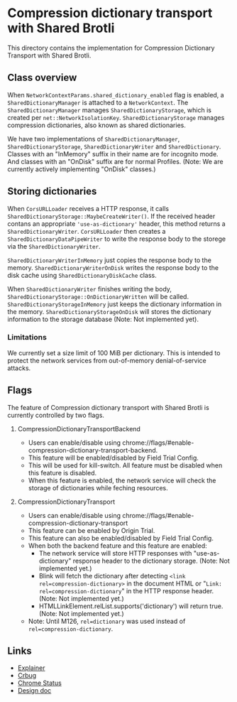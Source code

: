 # Compression dictionary transport with Shared Brotli

This directory contains the implementation for Compression Dictionary Transport
with Shared Brotli.

## Class overview

When `NetworkContextParams.shared_dictionary_enabled` flag is enabled, a
`SharedDictionaryManager` is attached to a `NetworkContext`.
The `SharedDictionaryManager` manages `SharedDictionaryStorage`, which is
created per `net::NetworkIsolationKey`. `SharedDictionaryStorage` manages
compression dictionaries, also known as shared dictionaries.

We have two implementations of `SharedDictionaryManager`,
`SharedDictionaryStorage`, `SharedDictionaryWriter` and `SharedDictionary`.
Classes with an "InMemory" suffix in their name are for incognito mode. And
classes with an "OnDisk" suffix are for normal Profiles.
(Note: We are currently actively implementing "OnDisk" classes.)

## Storing dictionaries

When `CorsURLLoader` receives a HTTP response, it calls
`SharedDictionaryStorage::MaybeCreateWriter()`. If the received header contans
an appropriate `'use-as-dictionary'` header, this method returns a
`SharedDictionaryWriter`. `CorsURLLoader` then creates a
`SharedDictionaryDataPipeWriter` to write the response body to the storege
via the `SharedDictionaryWriter`.

`SharedDictionaryWriterInMemory` just copies the response body to the memory.
`SharedDictionaryWriterOnDisk` writes the response body to the disk cache using
`SharedDictionaryDiskCache` class.

When `SharedDictionaryWriter` finishes writing the body,
`SharedDictionaryStorage::OnDictionaryWritten` will be called.
`SharedDictionaryStorageInMemory` just keeps the dictionary information in the
memory. `SharedDictionaryStorageOnDisk` will stores the dictionary information
to the storage database (Note: Not implemented yet).

### Limitations

We currently set a size limit of 100 MiB per dictionary. This is intended to
protect the network services from out-of-memory denial-of-service attacks.

## Flags

The feature of Compression dictionary transport with Shared Brotli is currently
controlled by two flags.

1. CompressionDictionaryTransportBackend
    - Users can enable/disable using
      chrome://flags/#enable-compression-dictionary-transport-backend.
    - This feature will be enabled/disabled by Field Trial Config.
    - This will be used for kill-switch. All feature must be disabled
      when this feature is disabled.
    - When this feature is enabled, the network service will check the
      storage of dictionaries while feching resources.

2. CompressionDictionaryTransport
    - Users can enable/disable using
      chrome://flags/#enable-compression-dictionary-transport
    - This feature can be enabled by Origin Trial.
    - This feature can also be enabled/disabled by Field Trial Config.
    - When both the backend feature and this feature are enabled:
      - The network service will store HTTP responses with
        "use-as-dictionary" response header to the dictionary storage.
        (Note: Not implemented yet.)
      - Blink will fetch the dictionary after detecting
        `<link rel=compression-dictionary>` in the document HTML or
        "`Link: rel=compression-dictionary`" in the HTTP response header.
        (Note: Not implemented yet.)
      - HTMLLinkElement.relList.supports('dictionary') will return true.
        (Note: Not implemented yet.)
    - Note: Until M126, `rel=dictionary` was used instead of
      `rel=compression-dictionary`.

## Links

- [Explainer](https://github.com/WICG/compression-dictionary-transport)
- [Crbug](httpe://crbug.com/1413922)
- [Chrome Status](https://chromestatus.com/feature/5124977788977152)
- [Design doc](https://docs.google.com/document/d/1IcRHLv-e9boECgPA5J4t8NDv9FPHDGgn0C12kfBgANg/edit?usp=sharing)

